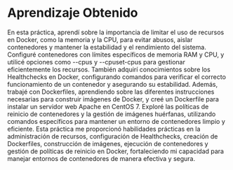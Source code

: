 # Aprendizaje Obtenido

En esta práctica, aprendí sobre la importancia de limitar el uso de recursos en Docker, como la memoria y la CPU, para evitar abusos, aislar contenedores y mantener la estabilidad y el rendimiento del sistema. Configuré contenedores con límites específicos de memoria RAM y CPU, y utilicé opciones como --cpus y --cpuset-cpus para gestionar eficientemente los recursos. También adquirí conocimientos sobre los Healthchecks en Docker, configurando comandos para verificar el correcto funcionamiento de un contenedor y asegurando su estabilidad. Además, trabajé con Dockerfiles, aprendiendo sobre las diferentes instrucciones necesarias para construir imágenes de Docker, y creé un Dockerfile para instalar un servidor web Apache en CentOS 7. Exploré las políticas de reinicio de contenedores y la gestión de imágenes huérfanas, utilizando comandos específicos para mantener un entorno de contenedores limpio y eficiente. Esta práctica me proporcionó habilidades prácticas en la administración de recursos, configuración de Healthchecks, creación de Dockerfiles, construcción de imágenes, ejecución de contenedores y gestión de políticas de reinicio en Docker, fortaleciendo mi capacidad para manejar entornos de contenedores de manera efectiva y segura.
